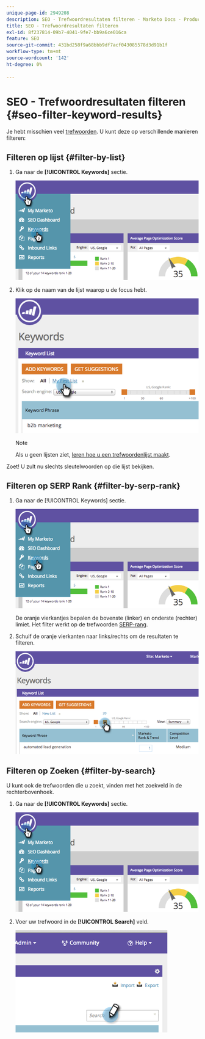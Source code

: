 ```yaml
---
unique-page-id: 2949208
description: SEO - Trefwoordresultaten filteren - Marketo Docs - Productdocumentatie
title: SEO - Trefwoordresultaten filteren
exl-id: 8f237814-09b7-4041-9fe7-bb9a6ce016ca
feature: SEO
source-git-commit: 431bd258f9a68bbb9df7acf043085578d3d91b1f
workflow-type: tm+mt
source-wordcount: '142'
ht-degree: 0%

---
```


# SEO - Trefwoordresultaten filteren {#seo-filter-keyword-results}

Je hebt misschien veel [trefwoorden](/help/marketo/product-docs/additional-apps/seo/keywords/seo-understanding-keywords.md). U kunt deze op verschillende manieren filteren:

## Filteren op lijst {#filter-by-list}

1. Ga naar de **[!UICONTROL Keywords]** sectie.

   ![](assets/image2014-9-18-11-3a55-3a8.png)

1. Klik op de naam van de lijst waarop u de focus hebt.

   ![](assets/image2014-9-18-11-3a55-3a32.png)

   >[!NOTE]
   >
   >Als u geen lijsten ziet, [leren hoe u een trefwoordenlijst maakt](/help/marketo/product-docs/additional-apps/seo/understanding-seo/seo-managing-lists.md).

Zoet! U zult nu slechts sleutelwoorden op die lijst bekijken.

## Filteren op SERP Rank {#filter-by-serp-rank}

1. Ga naar de [!UICONTROL Keywords] sectie.

   ![](assets/image2014-9-18-12-3a0-3a10.png)

   De oranje vierkantjes bepalen de bovenste (linker) en onderste (rechter) limiet. Het filter werkt op de trefwoorden [SERP-rang](/help/marketo/product-docs/additional-apps/seo/understanding-seo/understanding-search-engine-optimization.md).

1. Schuif de oranje vierkanten naar links/rechts om de resultaten te filteren.

   ![](assets/image2014-9-18-12-3a0-3a15.png)

## Filteren op Zoeken {#filter-by-search}

U kunt ook de trefwoorden die u zoekt, vinden met het zoekveld in de rechterbovenhoek.

1. Ga naar de **[!UICONTROL Keywords]** sectie.

   ![](assets/image2014-9-18-12-3a0-3a50.png)

1. Voer uw trefwoord in de **[!UICONTROL Search]** veld.

   ![](assets/image2014-9-18-12-3a1-3a7.png)

